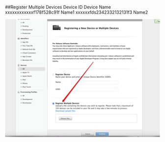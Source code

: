 ##Register Multiple Devices
Device ID	Device Name
xxxxxxxxxxxxf178f528c91f	Name1
xxxxxxfds2342332132131f3	Name2

<img src="./screenshots/register.png">